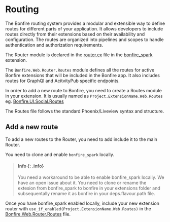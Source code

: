 # Routing

The Bonfire routing system provides a modular and extensible way to define routes for different parts of your application. 
It allows developers to include routes directly from their extensions based on their availability and configuration. 
The routes are organized into pipelines and scopes to handle authentication and authorization requirements.

The Router module is declared in the [router.ex](https://github.com/bonfire-networks/bonfire_spark/blob/main/lib/web/router.ex) file in the [bonfire_spark](https://github.com/bonfire-networks/bonfire_spark) extension.

The `Bonfire.Web.Router.Routes` module defines all the routes for active Bonfire extensions that will be included in the Bonfire app. It also includes routes for GraphQl and AcitvityPub specific endpoints.


In order to add a new route to Bonfire, you need to create a Routes module in your extension. It is usually named as `Project.ExtensionName.Web.Routes` eg. [Bonfire.UI.Social.Routes](https://github.com/bonfire-networks/bonfire_social/blob/main/lib/bonfire_social_web/routes.ex)

The Routes file follows the standard Phoenix/Liveview syntax and structure.

## Add a new route

To add a new routes to the Router, you need to add include it to the main Router. 

You need to clone and enable `bonfire_spark` locally.

> #### Info {: .info}
>
> You need a workaround to be able to enable bonfire_spark locally. We have an open issue about it. You need to clone or rename the extesion from bonfire_spark to bonfire in your extensions folder and subsequentally rename it as bonfire in your deps.flavour.path file.

Once you have bonfire_spark enabled locally, include your new extension router with `use_if_enabled(Project.ExtensionName.Web.Routes)` in the [Bonfire.Web.Router.Routes](https://github.com/bonfire-networks/bonfire_spark/blob/main/lib/web/router.ex) file.

